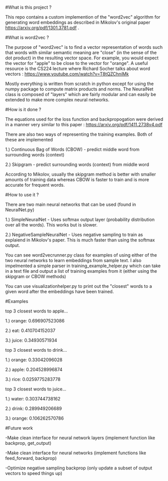 #What is this project ? 

This repo contains a custom implemention of the "word2vec" algorithm for generating word embeddings as described in Mikolov's original paper https://arxiv.org/pdf/1301.3781.pdf . 

#What is word2vec ? 

The purpose of "word2vec" is to find a vector representation of words such that words with similar semantic meaning
are "close" (in the sense of the dot product) in the resulting vector space. For example, you would expect the vector for
"apple" to be close to the vector for "orange". A useful resource is the CS224 lecture where Richard Socher talks about word vectors : https://www.youtube.com/watch?v=T8tQZChniMk

Mostly everything is written from scratch in python except for using the numpy package to compute matrix products and norms.
The NeuralNet class is composed of "layers" which are fairly modular and can easily be extended to make more complex neural networks.

#How is it done ?

The equations used for the loss function and backpropogation were derived in a manner very similar to this paper : https://arxiv.org/pdf/1411.2738v4.pdf

There are also two ways of representing the training examples. Both of these are implemented

1.) Continuous Bag of Words (CBOW) - predict middle word from surrounding words (context)

2.) Skipgram - predict surrounding words (context) from middle word

According to Mikolov, usually the skipgram method is better with smaller amounts of training data whereas CBOW is faster to train and is more accurate for frequent words. 

#How to use it ?

There are two main neural networks that can be used (found in NeuralNet.py)

1.) SimpleNeuralNet - Uses softmax output layer (probability distribution over all the words). This works but is slower.

2.) NegativeSampleNeuralNet - Uses negative sampling to train as explaiend in Mikolov's paper. This is much faster than using the softmax output.

You can see word2vecrunner.py class for examples of using either of the two neural networks to learn embeddings from sample text.
I also impelmented a simple parser in training_example_helper.py which can take in a text file and output a list of training examples from it (either using the skipgram or CBOW methods)

You can use visualizationhelper.py to print out the "closest" words to a given word after the embeddings have been trained. 

#Examples 

top 3 closest words to apple...

1.) orange: 0.696907523086

2.) eat: 0.410704152037

3.) juice: 0.34930571934

top 3 closest words to drink...

1.) orange: 0.33042096028

2.) apple: 0.204528996874

3.) rice: 0.0259775283778

top 3 closest words to juice...

1.) water: 0.303744738162

2.) drink: 0.289949206689

3.) orange: 0.106262570786

#Future work 

-Make clean interface for neural network layers (implement function like backprop, get_output)

-Make clean interface for neural networks (implement functions like feed_forward, backprop)

-Optimize negative sampling backprop (only update a subset of output vectors to speed things up)


